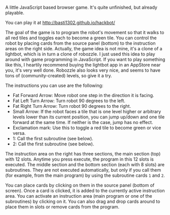 A little JavaScript based browser game. It's quite unfinished, but already playable.

You can play it at http://basti1302.github.io/hackbot/

The goal of the game is to program the robot's movement so that it walks to all red tiles and toggles each to become a green tile. You can control the robot by placing cards from the source panel (bottom) to the instruction areas on the right side. Actually, the game idea is not mine, it's a clone of a lightbot, which is in turn a clone of robozzle. I just used this idea to play around with game programming in JavaScript. If you want to play something like this, I heartily recommend buying the lightbot app in an AppStore near you, it's very well done. Robozzle also looks very nice, and seems to have tons of (community-created) levels, so give it a try.

The instructions you can use are the following:
* Fat Forward Arrow: Move robot one step in the direction it is facing.
* Fat Left Turn Arrow: Turn robot 90 degrees to the left.
* Fat Right Turn Arrow: Turn robot 90 degrees to the right.
* Small Arrow: If the robot faces a tile that is one level higher or arbitrary levels lower than its current position, you can jump up/down and one tile forward at the same time. If neither is the case, jump has no effect.
* Exclamation mark: Use this to toggle a red tile to become green or vice versa.
* 1: Call the first subroutine (see below).
* 2: Call the first subroutine (see below).

The instruction area on the right has three sections, the main section (top) with 12 slots. Anytime you press execute, the program in this 12 slots is executed. The middle section and the bottom section (each with 8 slots) are subroutines. They are not executed automatically, but only if you call them (for example, from the main program) by using the subroutine cards `1` and `2`.

You can place cards by clicking on them in the source panel (bottom of screen). Once a card is clicked, it is added to the currently active instruction area. You can activate an instruction area (main program or one of the subroutines) by clicking on it. You can also drag and drop cards around to place them in slots or remove cards from the program.
